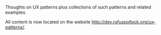 Thoughts on UX patterns plus collections of such patterns and related examples.

All content is now located on the website <http://dev.rufuspollock.org/ux-patterns/>.

